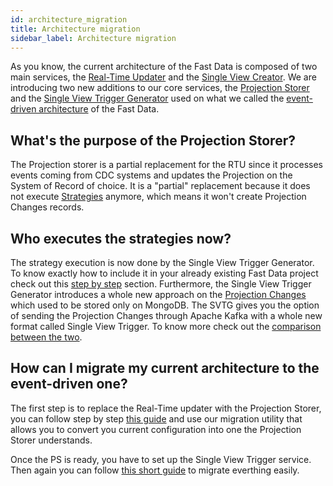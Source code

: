 ```yaml
---
id: architecture_migration
title: Architecture migration
sidebar_label: Architecture migration
---
```


As you know, the current architecture of the Fast Data is composed of two main services, the [Real-Time Updater](/fast_data/realtime_updater.md) and the [Single View Creator](/fast_data/single_view_creator.md). We are introducing two new additions to our core services, the [Projection Storer](/fast_data/realtime_updater.md) and the [Single View Trigger Generator](/fast_data/single_view_trigger_generator.md) used on what we called the [event-driven architecture](/fast_data/architecture.md#event-driven-architecture) of the Fast Data.

## What's the purpose of the Projection Storer?

The Projection storer is a partial replacement for the RTU since it processes events coming from CDC systems and updates the Projection on the System of Record of choice. It is a "partial" replacement because it does not execute [Strategies](/fast_data/configuration/strategies.md) anymore, which means it won't create Projection Changes records.

## Who executes the strategies now?

The strategy execution is now done by the Single View Trigger Generator.
To know exactly how to include it in your already existing Fast Data project check out this [step by step](/docs/fast_data/single_view_trigger_generator.md#migration-guide-for-adopting-single-view-trigger-generator) section.
Furthermore, the Single View Trigger Generator introduces a whole new approach on the [Projection Changes](/fast_data/configuration/realtime_updater.md#projection-changes) which used to be stored only on MongoDB. The SVTG gives you the option of sending the Projection Changes through Apache Kafka with a whole new format called Single View Trigger. To know more check out the [comparison between the two](/fast_data/single_view_trigger_generator.md).

## How can I migrate my current architecture to the event-driven one?

The first step is to replace the Real-Time updater with the Projection Storer, you can follow step by step [this guide](/docs/fast_data/configuration/projection_storer.md#migration-guide) and use our migration utility that allows you to convert you current configuration into one the Projection Storer understands.

Once the PS is ready, you have to set up the Single View Trigger service. Then again you can follow [this short guide](/docs/fast_data/single_view_trigger_generator.md#migration-guide-for-adopting-single-view-trigger-generator) to migrate everthing easily.
